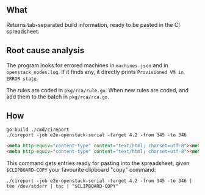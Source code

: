 ## What

Returns tab-separated build information, ready to be pasted in the CI spreadsheet.

## Root cause analysis

The program looks for errored machines in `machines.json` and in `openstack_nodes.log`. If it finds any, it directly prints `Provisioned VM in ERROR state`.

The rules are coded in `pkg/rca/rule.go`. When new rules are coded, and add them to the batch in `pkg/rca/rca.go`.

## How

```shell
go build ./cmd/cireport
./cireport -job e2e-openstack-serial -target 4.2 -from 345 -to 346
```

```HTML
<meta http-equiv="content-type" content="text/html; charset=utf-8"><meta name="generator" content="cireport"/><table xmlns="http://www.w3.org/1999/xhtml"><tbody><tr><td><a href="https://prow.svc.ci.openshift.org/view/gcs/origin-ci-test/logs/release-openshift-ocp-installer-e2e-openstack-serial-4.2/345">345</a></td><td>2019-12-28 14:37:19 +0000 UTC</td><td>2h11m34s</td><td>SUCCESS</td><td></td><td><a href="https://storage.googleapis.com/origin-ci-test/logs/release-openshift-ocp-installer-e2e-openstack-serial-4.2/345/build-log.txt">https://storage.googleapis.com/origin-ci-test/logs/release-openshift-ocp-installer-e2e-openstack-serial-4.2/345/build-log.txt</a></td><td><a href="https://storage.googleapis.com/origin-ci-test/logs/release-openshift-ocp-installer-e2e-openstack-serial-4.2/345/artifacts/e2e-openstack-serial/machines.json">https://storage.googleapis.com/origin-ci-test/logs/release-openshift-ocp-installer-e2e-openstack-serial-4.2/345/artifacts/e2e-openstack-serial/machines.json</a></td><td><a href="https://storage.googleapis.com/origin-ci-test/logs/release-openshift-ocp-installer-e2e-openstack-serial-4.2/345/artifacts/e2e-openstack-serial/openstack_nodes.log">https://storage.googleapis.com/origin-ci-test/logs/release-openshift-ocp-installer-e2e-openstack-serial-4.2/345/artifacts/e2e-openstack-serial/openstack_nodes.log</a></td><td>cireport</td><td></td></tr></tbody></table>
<meta http-equiv="content-type" content="text/html; charset=utf-8"><meta name="generator" content="cireport"/><table xmlns="http://www.w3.org/1999/xhtml"><tbody><tr><td><a href="https://prow.svc.ci.openshift.org/view/gcs/origin-ci-test/logs/release-openshift-ocp-installer-e2e-openstack-serial-4.2/346">346</a></td><td>2019-12-29 02:38:10 +0000 UTC</td><td>2h22m1s</td><td>FAILURE</td><td></td><td><a href="https://storage.googleapis.com/origin-ci-test/logs/release-openshift-ocp-installer-e2e-openstack-serial-4.2/346/build-log.txt">https://storage.googleapis.com/origin-ci-test/logs/release-openshift-ocp-installer-e2e-openstack-serial-4.2/346/build-log.txt</a></td><td><a href="https://storage.googleapis.com/origin-ci-test/logs/release-openshift-ocp-installer-e2e-openstack-serial-4.2/346/artifacts/e2e-openstack-serial/machines.json">https://storage.googleapis.com/origin-ci-test/logs/release-openshift-ocp-installer-e2e-openstack-serial-4.2/346/artifacts/e2e-openstack-serial/machines.json</a></td><td><a href="https://storage.googleapis.com/origin-ci-test/logs/release-openshift-ocp-installer-e2e-openstack-serial-4.2/346/artifacts/e2e-openstack-serial/openstack_nodes.log">https://storage.googleapis.com/origin-ci-test/logs/release-openshift-ocp-installer-e2e-openstack-serial-4.2/346/artifacts/e2e-openstack-serial/openstack_nodes.log</a></td><td>cireport</td><td>Provisioned VM in ERROR state</td></tr></tbody></table>
```

This command gets entries ready for pasting into the spreadsheet, given `$CLIPBOARD-COPY` your favourite clipboard "copy" command:

```shell
./cireport -job e2e-openstack-serial -target 4.2 -from 345 -to 346 | tee /dev/stderr | tac | "$CLIPBOARD-COPY"
```
